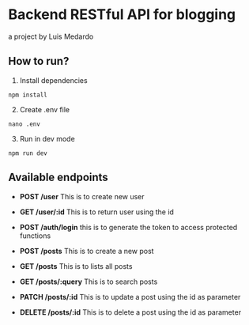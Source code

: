# Backend RESTful API for blogging

a project by Luis Medardo

## How to run?

1. Install dependencies

```
npm install
```

2. Create .env file

```
nano .env
```

3. Run in dev mode

```
npm run dev
```

## Available endpoints

- **POST /user** This is to create new user
- **GET /user/:id** This is to return user using the id
- **POST /auth/login**
  this is to generate the token to access protected functions
- **POST /posts** This is to create a new post
- **GET /posts** This is to lists all posts

- **GET /posts/:query** This is to search posts

- **PATCH /posts/:id** This is to update a post using the id as parameter

- **DELETE /posts/:id** This is to delete a post using the id as parameter
